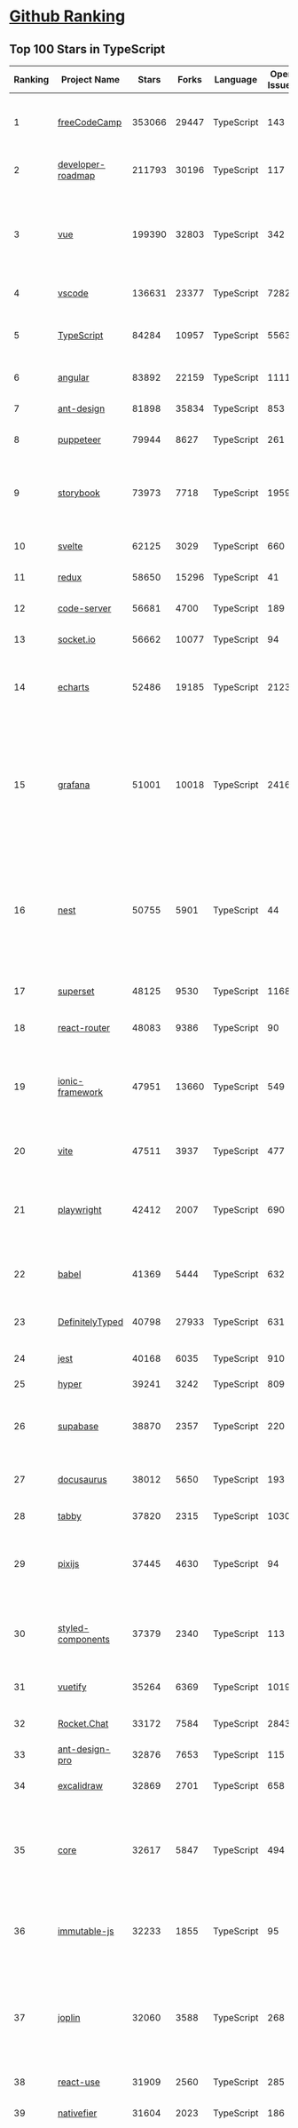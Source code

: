 [Github Ranking](../README.md)
==========

## Top 100 Stars in TypeScript

| Ranking | Project Name | Stars | Forks | Language | Open Issues | Description | Last Commit |
| ------- | ------------ | ----- | ----- | -------- | ----------- | ----------- | ----------- |
| 1 | [freeCodeCamp](https://github.com/freeCodeCamp/freeCodeCamp) | 353066 | 29447 | TypeScript | 143 | freeCodeCamp.org's open-source codebase and curriculum. Learn to code for free. | 2022-09-16T20:00:30Z |
| 2 | [developer-roadmap](https://github.com/kamranahmedse/developer-roadmap) | 211793 | 30196 | TypeScript | 117 | Roadmap to becoming a developer in 2022 | 2022-09-16T19:29:24Z |
| 3 | [vue](https://github.com/vuejs/vue) | 199390 | 32803 | TypeScript | 342 | 🖖 Vue.js is a progressive, incrementally-adoptable JavaScript framework for building UI on the web. | 2022-09-15T17:30:00Z |
| 4 | [vscode](https://github.com/microsoft/vscode) | 136631 | 23377 | TypeScript | 7282 | Visual Studio Code | 2022-09-17T01:58:43Z |
| 5 | [TypeScript](https://github.com/microsoft/TypeScript) | 84284 | 10957 | TypeScript | 5563 | TypeScript is a superset of JavaScript that compiles to clean JavaScript output. | 2022-09-16T23:59:02Z |
| 6 | [angular](https://github.com/angular/angular) | 83892 | 22159 | TypeScript | 1111 | The modern web developer’s platform | 2022-09-16T22:20:11Z |
| 7 | [ant-design](https://github.com/ant-design/ant-design) | 81898 | 35834 | TypeScript | 853 | An enterprise-class UI design language and React UI library | 2022-09-17T03:03:48Z |
| 8 | [puppeteer](https://github.com/puppeteer/puppeteer) | 79944 | 8627 | TypeScript | 261 | Headless Chrome Node.js API | 2022-09-16T15:15:25Z |
| 9 | [storybook](https://github.com/storybookjs/storybook) | 73973 | 7718 | TypeScript | 1959 | 📓 The UI component explorer. Develop, document, & test React, Vue, Angular, Web Components, Ember, Svelte & more! | 2022-09-17T02:58:02Z |
| 10 | [svelte](https://github.com/sveltejs/svelte) | 62125 | 3029 | TypeScript | 660 | Cybernetically enhanced web apps | 2022-09-17T00:09:36Z |
| 11 | [redux](https://github.com/reduxjs/redux) | 58650 | 15296 | TypeScript | 41 | Predictable state container for JavaScript apps | 2022-09-13T14:19:50Z |
| 12 | [code-server](https://github.com/coder/code-server) | 56681 | 4700 | TypeScript | 189 | VS Code in the browser | 2022-09-16T22:50:58Z |
| 13 | [socket.io](https://github.com/socketio/socket.io) | 56662 | 10077 | TypeScript | 94 | Realtime application framework (Node.JS server) | 2022-09-13T06:29:17Z |
| 14 | [echarts](https://github.com/apache/echarts) | 52486 | 19185 | TypeScript | 2123 | Apache ECharts is a powerful, interactive charting and data visualization library for browser | 2022-09-14T11:17:16Z |
| 15 | [grafana](https://github.com/grafana/grafana) | 51001 | 10018 | TypeScript | 2416 | The open and composable observability and data visualization platform. Visualize metrics, logs, and traces from multiple sources like Prometheus, Loki, Elasticsearch, InfluxDB, Postgres and many more.  | 2022-09-17T02:34:46Z |
| 16 | [nest](https://github.com/nestjs/nest) | 50755 | 5901 | TypeScript | 44 | A progressive Node.js framework for building efficient, scalable, and enterprise-grade server-side applications on top of TypeScript & JavaScript (ES6, ES7, ES8) 🚀 | 2022-09-16T19:00:34Z |
| 17 | [superset](https://github.com/apache/superset) | 48125 | 9530 | TypeScript | 1168 | Apache Superset is a Data Visualization and Data Exploration Platform | 2022-09-17T01:19:25Z |
| 18 | [react-router](https://github.com/remix-run/react-router) | 48083 | 9386 | TypeScript | 90 | Declarative routing for React | 2022-09-15T16:24:15Z |
| 19 | [ionic-framework](https://github.com/ionic-team/ionic-framework) | 47951 | 13660 | TypeScript | 549 | A powerful cross-platform UI toolkit for building native-quality iOS, Android, and Progressive Web Apps with HTML, CSS, and JavaScript. | 2022-09-16T20:15:27Z |
| 20 | [vite](https://github.com/vitejs/vite) | 47511 | 3937 | TypeScript | 477 | Next generation frontend tooling. It's fast! | 2022-09-16T18:31:25Z |
| 21 | [playwright](https://github.com/microsoft/playwright) | 42412 | 2007 | TypeScript | 690 | Playwright is a framework for Web Testing and Automation. It allows testing Chromium, Firefox and WebKit with a single API.  | 2022-09-16T23:03:27Z |
| 22 | [babel](https://github.com/babel/babel) | 41369 | 5444 | TypeScript | 632 | 🐠 Babel is a compiler for writing next generation JavaScript. | 2022-09-16T20:25:05Z |
| 23 | [DefinitelyTyped](https://github.com/DefinitelyTyped/DefinitelyTyped) | 40798 | 27933 | TypeScript | 631 | The repository for high quality TypeScript type definitions. | 2022-09-16T23:55:32Z |
| 24 | [jest](https://github.com/facebook/jest) | 40168 | 6035 | TypeScript | 910 | Delightful JavaScript Testing. | 2022-09-17T01:40:33Z |
| 25 | [hyper](https://github.com/vercel/hyper) | 39241 | 3242 | TypeScript | 809 | A terminal built on web technologies | 2022-09-13T17:36:35Z |
| 26 | [supabase](https://github.com/supabase/supabase) | 38870 | 2357 | TypeScript | 220 | The open source Firebase alternative. Follow to stay updated about our public Beta. | 2022-09-16T23:54:49Z |
| 27 | [docusaurus](https://github.com/facebook/docusaurus) | 38012 | 5650 | TypeScript | 193 | Easy to maintain open source documentation websites. | 2022-09-16T12:55:38Z |
| 28 | [tabby](https://github.com/Eugeny/tabby) | 37820 | 2315 | TypeScript | 1030 | A terminal for a more modern age | 2022-09-16T04:14:10Z |
| 29 | [pixijs](https://github.com/pixijs/pixijs) | 37445 | 4630 | TypeScript | 94 | The HTML5 Creation Engine: Create beautiful digital content with the fastest, most flexible 2D WebGL renderer. | 2022-09-16T18:19:55Z |
| 30 | [styled-components](https://github.com/styled-components/styled-components) | 37379 | 2340 | TypeScript | 113 | Visual primitives for the component age. Use the best bits of ES6 and CSS to style your apps without stress 💅 | 2022-09-15T15:22:54Z |
| 31 | [vuetify](https://github.com/vuetifyjs/vuetify) | 35264 | 6369 | TypeScript | 1019 | 🐉 Material Component Framework for Vue | 2022-09-16T22:21:13Z |
| 32 | [Rocket.Chat](https://github.com/RocketChat/Rocket.Chat) | 33172 | 7584 | TypeScript | 2843 | The communications platform that puts data protection first. | 2022-09-17T02:55:28Z |
| 33 | [ant-design-pro](https://github.com/ant-design/ant-design-pro) | 32876 | 7653 | TypeScript | 115 | 👨🏻‍💻👩🏻‍💻 Use Ant Design like a Pro! | 2022-09-08T02:26:42Z |
| 34 | [excalidraw](https://github.com/excalidraw/excalidraw) | 32869 | 2701 | TypeScript | 658 | Virtual whiteboard for sketching hand-drawn like diagrams | 2022-09-16T19:04:43Z |
| 35 | [core](https://github.com/vuejs/core) | 32617 | 5847 | TypeScript | 494 | 🖖 Vue.js is a progressive, incrementally-adoptable JavaScript framework for building UI on the web. | 2022-09-16T07:07:26Z |
| 36 | [immutable-js](https://github.com/immutable-js/immutable-js) | 32233 | 1855 | TypeScript | 95 | Immutable persistent data collections for Javascript which increase efficiency and simplicity. | 2022-07-01T17:42:43Z |
| 37 | [joplin](https://github.com/laurent22/joplin) | 32060 | 3588 | TypeScript | 268 | Joplin - an open source note taking and to-do application with synchronisation capabilities for Windows, macOS, Linux, Android and iOS. | 2022-09-16T16:05:26Z |
| 38 | [react-use](https://github.com/streamich/react-use) | 31909 | 2560 | TypeScript | 285 | React Hooks — 👍 | 2022-09-15T00:52:19Z |
| 39 | [nativefier](https://github.com/nativefier/nativefier) | 31604 | 2023 | TypeScript | 186 | Make any web page a desktop application | 2022-08-29T01:04:28Z |
| 40 | [taro](https://github.com/NervJS/taro) | 31589 | 4273 | TypeScript | 848 | 开放式跨端跨框架解决方案，支持使用 React/Vue/Nerv 等框架来开发微信/京东/百度/支付宝/字节跳动/ QQ 小程序/H5/React Native 等应用。  https://taro.zone/ | 2022-09-16T12:48:53Z |
| 41 | [formik](https://github.com/jaredpalmer/formik) | 31184 | 2597 | TypeScript | 612 | Build forms in React, without the tears 😭  | 2022-09-14T16:29:21Z |
| 42 | [react-hook-form](https://github.com/react-hook-form/react-hook-form) | 30585 | 1508 | TypeScript | 0 | 📋 React Hooks for form state management and validation (Web + React Native) | 2022-09-16T12:26:10Z |
| 43 | [nocodb](https://github.com/nocodb/nocodb) | 29926 | 1838 | TypeScript | 369 | 🔥 🔥 🔥 Open Source Airtable Alternative - turns any MySQL, Postgres, SQLite into a Spreadsheet with REST APIs. | 2022-09-16T22:35:17Z |
| 44 | [query](https://github.com/TanStack/query) | 29799 | 1792 | TypeScript | 24 | 🤖 Powerful asynchronous state management, server-state utilities and data fetching for TS/JS, React, Solid, Svelte and Vue. | 2022-09-16T18:53:50Z |
| 45 | [date-fns](https://github.com/date-fns/date-fns) | 29773 | 1504 | TypeScript | 337 | ⏳ Modern JavaScript date utility library ⌛️ | 2022-09-13T12:43:15Z |
| 46 | [typeorm](https://github.com/typeorm/typeorm) | 29323 | 5389 | TypeScript | 1660 | ORM for TypeScript and JavaScript (ES7, ES6, ES5). Supports MySQL, PostgreSQL, MariaDB, SQLite, MS SQL Server, Oracle, SAP Hana, WebSQL databases. Works in NodeJS, Browser, Ionic, Cordova and Electron platforms. | 2022-09-16T14:04:07Z |
| 47 | [chakra-ui](https://github.com/chakra-ui/chakra-ui) | 28681 | 2551 | TypeScript | 62 | ⚡️ Simple, Modular & Accessible UI Components for your React Applications | 2022-09-16T19:13:14Z |
| 48 | [graphql-engine](https://github.com/hasura/graphql-engine) | 27976 | 2414 | TypeScript | 1784 | Blazing fast, instant realtime GraphQL APIs on your DB with fine grained access control, also trigger webhooks on database events. | 2022-09-17T02:20:34Z |
| 49 | [rxjs](https://github.com/ReactiveX/rxjs) | 27702 | 2859 | TypeScript | 203 | A reactive programming library for JavaScript | 2022-09-12T08:40:28Z |
| 50 | [postcss](https://github.com/postcss/postcss) | 26694 | 1540 | TypeScript | 12 | Transforming styles with JS plugins | 2022-09-03T07:49:12Z |
| 51 | [html2canvas](https://github.com/niklasvh/html2canvas) | 26689 | 4469 | TypeScript | 777 | Screenshots with JavaScript | 2022-09-09T14:01:30Z |
| 52 | [mobx](https://github.com/mobxjs/mobx) | 25681 | 1707 | TypeScript | 12 | Simple, scalable state management. | 2022-09-07T17:51:21Z |
| 53 | [angular-cli](https://github.com/angular/angular-cli) | 25629 | 12113 | TypeScript | 209 | CLI tool for Angular | 2022-09-17T02:30:13Z |
| 54 | [prisma](https://github.com/prisma/prisma) | 25575 | 913 | TypeScript | 2189 | Next-generation ORM for Node.js & TypeScript \| PostgreSQL, MySQL, MariaDB, SQL Server, SQLite, MongoDB and CockroachDB | 2022-09-17T00:00:47Z |
| 55 | [cheerio](https://github.com/cheeriojs/cheerio) | 25470 | 1569 | TypeScript | 14 | Fast, flexible, and lean implementation of core jQuery designed specifically for the server. | 2022-09-14T03:02:24Z |
| 56 | [slate](https://github.com/ianstormtaylor/slate) | 25418 | 2880 | TypeScript | 518 | A completely customizable framework for building rich text editors. (Currently in beta.) | 2022-09-13T13:48:00Z |
| 57 | [n8n](https://github.com/n8n-io/n8n) | 25310 | 2951 | TypeScript | 116 | Free and source-available fair-code licensed workflow automation tool. Easily automate tasks across different services. | 2022-09-17T01:07:49Z |
| 58 | [react-select](https://github.com/JedWatson/react-select) | 25127 | 3956 | TypeScript | 208 | The Select Component for React.js | 2022-09-16T08:07:13Z |
| 59 | [type-challenges](https://github.com/type-challenges/type-challenges) | 24155 | 2345 | TypeScript | 14328 | Collection of TypeScript type challenges with online judge | 2022-09-08T21:40:33Z |
| 60 | [react-spring](https://github.com/pmndrs/react-spring) | 24028 | 1035 | TypeScript | 61 | ✌️ A spring physics based React animation library | 2022-09-13T08:41:46Z |

